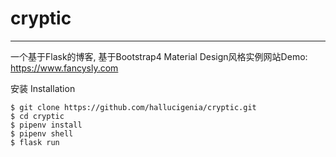 # cryptic

---
一个基于Flask的博客, 基于Bootstrap4 
Material Design风格实例网站Demo: https://www.fancysly.com

安装 Installation
```
$ git clone https://github.com/hallucigenia/cryptic.git
$ cd cryptic
$ pipenv install
$ pipenv shell
$ flask run
```
